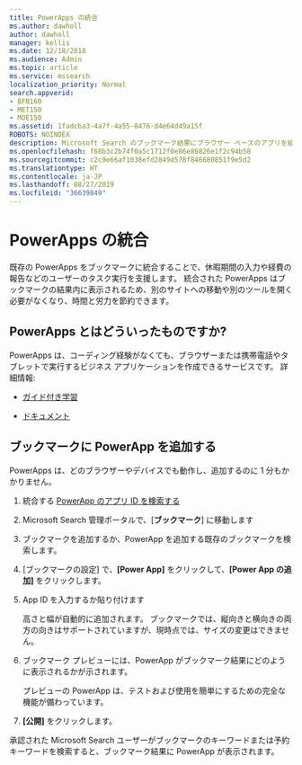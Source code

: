 ```yaml
---
title: PowerApps の統合
ms.author: dawholl
author: dawholl
manager: kellis
ms.date: 12/18/2018
ms.audience: Admin
ms.topic: article
ms.service: mssearch
localization_priority: Normal
search.appverid:
- BFB160
- MET150
- MOE150
ms.assetid: 1fadcba3-4a7f-4a55-8476-d4e64d49a15f
ROBOTS: NOINDEX
description: Microsoft Search のブックマーク結果にブラウザー ベースのアプリを組み込みます
ms.openlocfilehash: f68b3c2b74f0a5c1712f0e86e86826e1f2c94b58
ms.sourcegitcommit: c2c9e66af1038efd2849d578f846680851f9e5d2
ms.translationtype: HT
ms.contentlocale: ja-JP
ms.lasthandoff: 08/27/2019
ms.locfileid: "36639849"
---
```

# <a name="integrate-powerapps"></a>PowerApps の統合
   
既存の PowerApps をブックマークに統合することで、休暇期間の入力や経費の報告などのユーザーのタスク実行を支援します。 統合された PowerApps はブックマークの結果内に表示されるため、別のサイトへの移動や別のツールを開く必要がなくなり、時間と労力を節約できます。
  
## <a name="what-are-powerapps"></a>PowerApps とはどういったものですか? 

PowerApps は、コーディング経験がなくても、ブラウザーまたは携帯電話やタブレットで実行するビジネス アプリケーションを作成できるサービスです。 詳細情報:
  
- [ガイド付き学習](https://docs.microsoft.com/learn/browse/?products=powerapps)
    
- [ドキュメント](https://docs.microsoft.com/powerapps/)
    
## <a name="add-a-powerapp-to-a-bookmark"></a>ブックマークに PowerApp を追加する

PowerApps は、どのブラウザーやデバイスでも動作し、追加するのに 1 分もかかりません。
  
1. 統合する [PowerApp のアプリ ID を検索する](https://docs.microsoft.com/ja-JP/powerapps/maker/canvas-apps/get-sessionid#get-an-app-id) 
    
2. Microsoft Search 管理ポータルで、[**ブックマーク**] に移動します
    
3. ブックマークを追加するか、PowerApp を追加する既存のブックマークを検索します。
    
4. [ブックマークの設定] で、**[Power App]** をクリックして、**[Power App の追加]** をクリックします。
    
5. App ID を入力するか貼り付けます
    
    高さと幅が自動的に追加されます。 ブックマークでは、縦向きと横向きの両方の向きはサポートされていますが、現時点では、サイズの変更はできません。
    
6. ブックマーク プレビューには、PowerApp がブックマーク結果にどのように表示されるかが示されます。
    
    プレビューの PowerApp は、テストおよび使用を簡単にするための完全な機能が備わっています。
    
7. **[公開]** をクリックします。
    
承認された Microsoft Search ユーザーがブックマークのキーワードまたは予約キーワードを検索すると、ブックマーク結果に PowerApp が表示されます。
